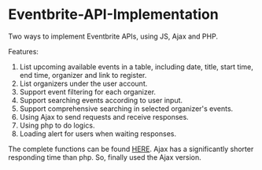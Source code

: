 # Eventbrite-API-Implementation
Two ways to implement Eventbrite APIs, using JS, Ajax and PHP. 

Features: <br>
1. List upcoming available events in a table, including date, title, start time, end time, organizer and link to register. <br>
2. List organizers under the user account. <br>
3. Support event filtering for each organizer.<br>
4. Support searching events according to user input. <br>
5. Support comprehensive searching in selected organizer's events.<br>
6. Using Ajax to send requests and receive responses.<br>
7. Using php to do logics. <br>
8. Loading alert for users when waiting responses. <br>

The complete functions can be found <a href="http://www.cidde.pitt.edu/workshops/">HERE</a>. Ajax has a significantly shorter responding time than php. So, finally used the Ajax version. 
